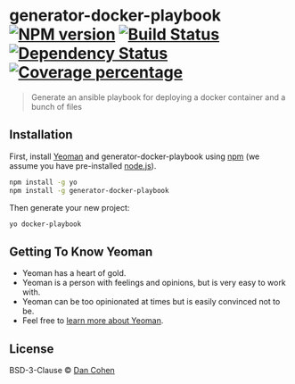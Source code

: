 # generator-docker-playbook [![NPM version][npm-image]][npm-url] [![Build Status][travis-image]][travis-url] [![Dependency Status][daviddm-image]][daviddm-url] [![Coverage percentage][coveralls-image]][coveralls-url]
> Generate an ansible playbook for deploying a docker container and a bunch of files

## Installation

First, install [Yeoman](http://yeoman.io) and generator-docker-playbook using [npm](https://www.npmjs.com/) (we assume you have pre-installed [node.js](https://nodejs.org/)).

```bash
npm install -g yo
npm install -g generator-docker-playbook
```

Then generate your new project:

```bash
yo docker-playbook
```

## Getting To Know Yeoman

 * Yeoman has a heart of gold.
 * Yeoman is a person with feelings and opinions, but is very easy to work with.
 * Yeoman can be too opinionated at times but is easily convinced not to be.
 * Feel free to [learn more about Yeoman](http://yeoman.io/).

## License

BSD-3-Clause © [Dan Cohen]()


[npm-image]: https://badge.fury.io/js/generator-docker-playbook.svg
[npm-url]: https://npmjs.org/package/generator-docker-playbook
[travis-image]: https://travis-ci.org/danie1cohen/generator-docker-playbook.svg?branch=master
[travis-url]: https://travis-ci.org/danie1cohen/generator-docker-playbook
[daviddm-image]: https://david-dm.org/danie1cohen/generator-docker-playbook.svg?theme=shields.io
[daviddm-url]: https://david-dm.org/danie1cohen/generator-docker-playbook
[coveralls-image]: https://coveralls.io/repos/danie1cohen/generator-docker-playbook/badge.svg
[coveralls-url]: https://coveralls.io/r/danie1cohen/generator-docker-playbook
